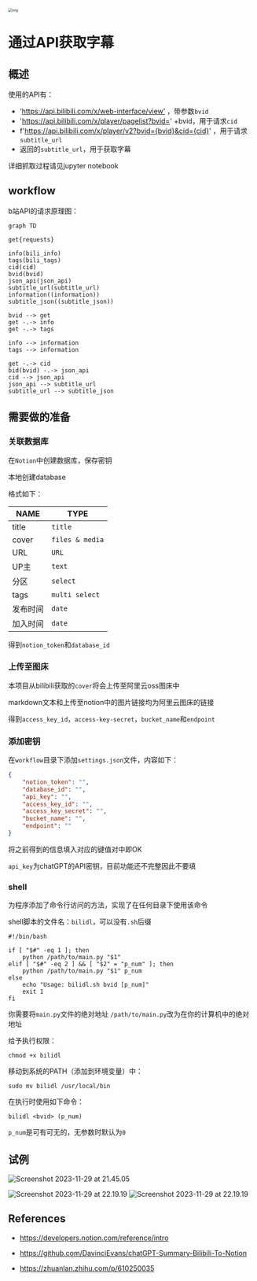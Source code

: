 <img src="https://mdstore.oss-cn-beijing.aliyuncs.com/background%20copy.jpg" alt="img" title=" alt=&quot;background copy&quot; style=&quot;zoom: 20%;" style="zoom: 50%;" /> 

# 通过API获取字幕

## 概述

使用的API有：

- ‘https://api.bilibili.com/x/web-interface/view’ ，带参数`bvid`
- 'https://api.bilibili.com/x/player/pagelist?bvid=' +bvid，用于请求`cid`
- f'https://api.bilibili.com/x/player/v2?bvid={bvid}&cid={cid}' ，用于请求`subtitle_url`
- 返回的`subtitle_url`，用于获取字幕

详细抓取过程请见jupyter notebook
## workflow

b站API的请求原理图：

```mermaid
graph TD

get{requests}

info(bili_info)
tags(bili_tags)
cid(cid)
bvid(bvid)
json_api(json_api)
subtitle_url(subtitle_url)
information((information))
subtitle_json((subtitle_json))

bvid --> get
get -.-> info
get -.-> tags

info --> information
tags --> information

get -.-> cid
bid(bvid) -.-> json_api
cid --> json_api
json_api --> subtitle_url
subtitle_url --> subtitle_json
```

## 需要做的准备

### 关联数据库

在`Notion`中创建数据库，保存密钥


本地创建database

格式如下：

| NAME     | TYPE            |
| -------- | --------------- |
| title    | `title`         |
| cover    | `files & media` |
| URL      | `URL`           |
| UP主     | `text`          |
| 分区     | `select`        |
| tags     | `multi select`  |
| 发布时间 | `date`          |
| 加入时间 | `date`          |

得到`notion_token`和`database_id`

### 上传至图床

本项目从bilibili获取的`cover`将会上传至阿里云oss图床中

markdown文本和上传至notion中的图片链接均为阿里云图床的链接

得到`access_key_id`，`access-key-secret`，`bucket_name`和`endpoint`

### 添加密钥

在`workflow`目录下添加`settings.json`文件，内容如下：

```json
{
    "notion_token": "",
    "database_id": "",
    "api_key": "",
    "access_key_id": "",
    "access_key_secret": "",
    "bucket_name": "",
    "endpoint": ""
}
```

将之前得到的信息填入对应的键值对中即OK

`api_key`为chatGPT的API密钥，目前功能还不完整因此不要填

### shell

为程序添加了命令行访问的方法，实现了在任何目录下使用该命令

shell脚本的文件名：`bilidl`，可以没有`.sh`后缀

```shell
#!/bin/bash

if [ "$#" -eq 1 ]; then
    python /path/to/main.py "$1"
elif [ "$#" -eq 2 ] && [ "$2" = "p_num" ]; then
    python /path/to/main.py "$1" p_num
else
    echo "Usage: bilidl.sh bvid [p_num]"
    exit 1
fi
```

你需要将`main.py`文件的绝对地址 `/path/to/main.py`改为在你的计算机中的绝对地址

给予执行权限：

```shel
chmod +x bilidl
```

移动到系统的PATH（添加到环境变量）中：

```shell
sudo mv bilidl /usr/local/bin
```

在执行时使用如下命令：

```shell
bilidl <bvid> (p_num)
```

`p_num`是可有可无的，无参数时默认为`0`

## 试例

![Screenshot 2023-11-29 at 21.45.05](https://mdstore.oss-cn-beijing.aliyuncs.com/Screenshot%202023-11-29%20at%2021.45.05.png)


![Screenshot 2023-11-29 at 22.19.19](https://mdstore.oss-cn-beijing.aliyuncs.com/Screenshot%202023-11-29%20at%2022.19.19.png)
![Screenshot 2023-11-29 at 22.19.19](https://mdstore.oss-cn-beijing.aliyuncs.com/Screenshot%202023-11-29%20at%2022.19.19.png)

## References

- https://developers.notion.com/reference/intro

- https://github.com/DavinciEvans/chatGPT-Summary-Bilibili-To-Notion

- https://zhuanlan.zhihu.com/p/610250035
